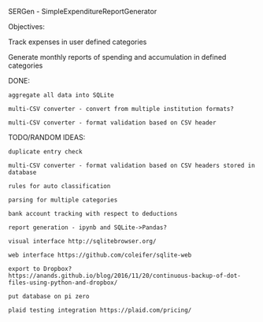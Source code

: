 SERGen - SimpleExpenditureReportGenerator

Objectives:

Track expenses in user defined categories

Generate monthly reports of spending and accumulation in defined categories

DONE:

    aggregate all data into SQLite

    multi-CSV converter - convert from multiple institution formats?

    multi-CSV converter - format validation based on CSV header

TODO/RANDOM IDEAS:

    duplicate entry check

    multi-CSV converter - format validation based on CSV headers stored in database

    rules for auto classification

    parsing for multiple categories

    bank account tracking with respect to deductions

    report generation - ipynb and SQLite->Pandas?
    
    visual interface http://sqlitebrowser.org/

    web interface https://github.com/coleifer/sqlite-web

    export to Dropbox?  https://anands.github.io/blog/2016/11/20/continuous-backup-of-dot-files-using-python-and-dropbox/

    put database on pi zero

    plaid testing integration https://plaid.com/pricing/
